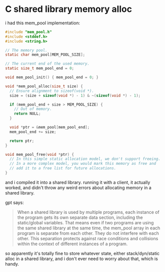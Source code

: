 # C shared library memory alloc

i had this mem_pool implementation:

```c
#include "mem_pool.h"
#include <stddef.h>
#include <string.h>

// The memory pool.
static char mem_pool[MEM_POOL_SIZE];

// The current end of the used memory.
static size_t mem_pool_end = 0;

void mem_pool_init() { mem_pool_end = 0; }

void *mem_pool_alloc(size_t size) {
  // Ensure alignment to sizeof(void *).
  size = (size + sizeof(void *) - 1) & ~(sizeof(void *) - 1);

  if (mem_pool_end + size > MEM_POOL_SIZE) {
    // Out of memory.
    return NULL;
  }

  void *ptr = &mem_pool[mem_pool_end];
  mem_pool_end += size;

  return ptr;
}

void mem_pool_free(void *ptr) {
  // In this simple static allocation model, we don't support freeing.
  // In a more complex model, you would mark this memory as free and
  // add it to a free list for future allocations.
}
```

and i compiled it into a shared library. running it with a client, it 
actually worked, and didn't throw any weird errors about allocating memory
in a shared library.

gpt says:

>When a shared library is used by multiple programs, each instance of the
>program gets its own separate data section, including the static/global
>variables. That means even if two programs are using the same shared library at
>the same time, the mem_pool array in each program is separate from each other.
>They do not interfere with each other. This separation protects against race
>conditions and collisions within the context of different instances of a
>program.

so apparently it's totally fine to store whatever state, either stack/dyn/static alloc
in a shared library, and i don't ever need to worry about that, which is handy.
